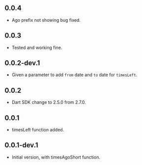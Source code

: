 ## 0.0.4

- Ago prefix not showing bug fixed.

## 0.0.3

- Tested and working fine.

## 0.0.2-dev.1

- Given a parameter to add `from` date and `to` date for `timesLeft`.

## 0.0.2

- Dart SDK change to 2.5.0 from 2.7.0.

## 0.0.1

- timesLeft function added.

## 0.0.1-dev.1

- Initial version, with timesAgoShort function.
